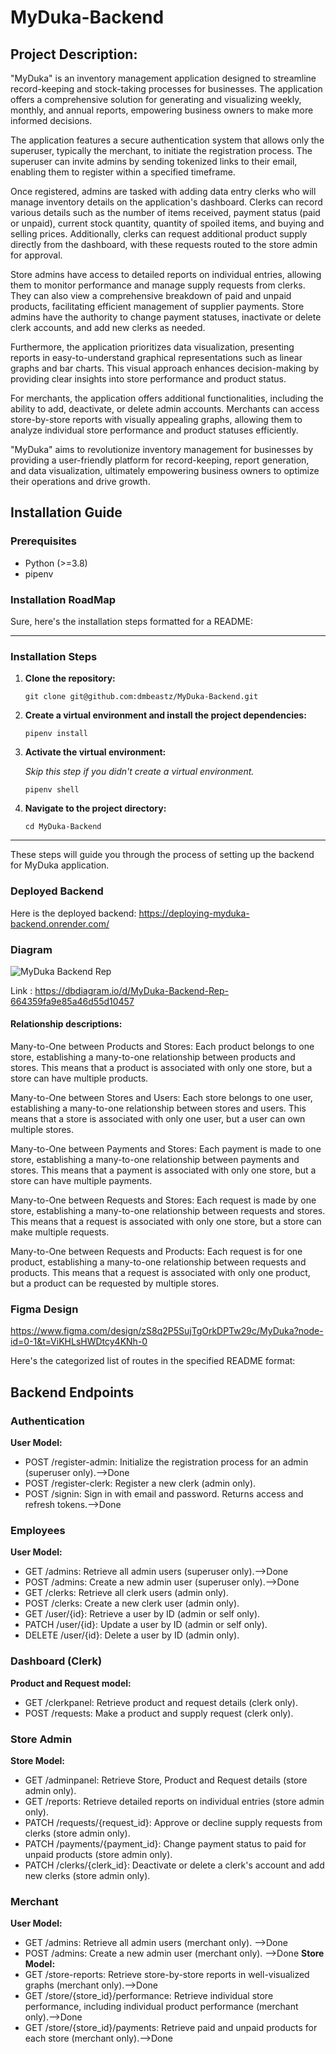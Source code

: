 # MyDuka-Backend
## Project Description: 

"MyDuka" is an inventory management application designed to streamline record-keeping and stock-taking processes for businesses. The application offers a comprehensive solution for generating and visualizing weekly, monthly, and annual reports, empowering business owners to make more informed decisions.

The application features a secure authentication system that allows only the superuser, typically the merchant, to initiate the registration process. The superuser can invite admins by sending tokenized links to their email, enabling them to register within a specified timeframe.

Once registered, admins are tasked with adding data entry clerks who will manage inventory details on the application's dashboard. Clerks can record various details such as the number of items received, payment status (paid or unpaid), current stock quantity, quantity of spoiled items, and buying and selling prices. Additionally, clerks can request additional product supply directly from the dashboard, with these requests routed to the store admin for approval.

Store admins have access to detailed reports on individual entries, allowing them to monitor performance and manage supply requests from clerks. They can also view a comprehensive breakdown of paid and unpaid products, facilitating efficient management of supplier payments. Store admins have the authority to change payment statuses, inactivate or delete clerk accounts, and add new clerks as needed.

Furthermore, the application prioritizes data visualization, presenting reports in easy-to-understand graphical representations such as linear graphs and bar charts. This visual approach enhances decision-making by providing clear insights into store performance and product status.

For merchants, the application offers additional functionalities, including the ability to add, deactivate, or delete admin accounts. Merchants can access store-by-store reports with visually appealing graphs, allowing them to analyze individual store performance and product statuses efficiently.

"MyDuka" aims to revolutionize inventory management for businesses by providing a user-friendly platform for record-keeping, report generation, and data visualization, ultimately empowering business owners to optimize their operations and drive growth.

## Installation Guide
### Prerequisites

- Python (>=3.8)
- pipenv 

### Installation RoadMap
Sure, here's the installation steps formatted for a README:

---

### Installation Steps

1. **Clone the repository:**

    ```
    git clone git@github.com:dmbeastz/MyDuka-Backend.git
    ```

2. **Create a virtual environment and install the project dependencies:**

    ```
    pipenv install
    ```

3. **Activate the virtual environment:**

    *Skip this step if you didn't create a virtual environment.*

    ```
    pipenv shell
    ```

4. **Navigate to the project directory:**

    ```
    cd MyDuka-Backend
    ```

--- 

These steps will guide you through the process of setting up the backend for MyDuka application.


### Deployed Backend
Here is the deployed backend: https://deploying-myduka-backend.onrender.com/


### Diagram

![MyDuka Backend Rep](https://github.com/dmbeastz/MyDuka-Backend/assets/145768413/2426c2b3-2d2b-409e-bdec-d5e38f23caa4)

Link : https://dbdiagram.io/d/MyDuka-Backend-Rep-664359fa9e85a46d55d10457

#### Relationship descriptions:

Many-to-One between Products and Stores: Each product belongs to one store, establishing a many-to-one relationship between products and stores. This means that a product is associated with only one store, but a store can have multiple products.

Many-to-One between Stores and Users: Each store belongs to one user, establishing a many-to-one relationship between stores and users. This means that a store is associated with only one user, but a user can own multiple stores.

Many-to-One between Payments and Stores: Each payment is made to one store, establishing a many-to-one relationship between payments and stores. This means that a payment is associated with only one store, but a store can have multiple payments.

Many-to-One between Requests and Stores: Each request is made by one store, establishing a many-to-one relationship between requests and stores. This means that a request is associated with only one store, but a store can make multiple requests.

Many-to-One between Requests and Products: Each request is for one product, establishing a many-to-one relationship between requests and products. This means that a request is associated with only one product, but a product can be requested by multiple stores.

### Figma Design
https://www.figma.com/design/zS8q2P5SujTgOrkDPTw29c/MyDuka?node-id=0-1&t=ViKHLsHWDtcy4KNh-0 


Here's the categorized list of routes in the specified README format:

## Backend Endpoints

### Authentication
**User Model:**
- POST /register-admin: Initialize the registration process for an admin (superuser only).-->Done
- POST /register-clerk: Register a new clerk (admin only).
- POST /signin: Sign in with email and password. Returns access and refresh tokens.-->Done

### Employees
**User Model:**
- GET /admins: Retrieve all admin users (superuser only).-->Done
- POST /admins: Create a new admin user (superuser only).-->Done
- GET /clerks: Retrieve all clerk users (admin only).
- POST /clerks: Create a new clerk user (admin only).
- GET /user/{id}: Retrieve a user by ID (admin or self only).
- PATCH /user/{id}: Update a user by ID (admin or self only).
- DELETE /user/{id}: Delete a user by ID (admin only).

### Dashboard (Clerk)
**Product and Request model:**
- GET /clerkpanel: Retrieve product and request details (clerk only).
- POST /requests: Make a product and supply request (clerk only).

### Store Admin
**Store Model:**
- GET /adminpanel: Retrieve Store, Product and Request details (store admin only).
- GET /reports: Retrieve detailed reports on individual entries (store admin only).
- PATCH /requests/{request_id}: Approve or decline supply requests from clerks (store admin only).
- PATCH /payments/{payment_id}: Change payment status to paid for unpaid products (store admin only).
- PATCH /clerks/{clerk_id}: Deactivate or delete a clerk's account and add new clerks (store admin only).

### Merchant
**User Model:**
- GET /admins: Retrieve all admin users (merchant only). -->Done
- POST /admins: Create a new admin user (merchant only). -->Done
**Store Model:**
- GET /store-reports: Retrieve store-by-store reports in well-visualized graphs (merchant only).-->Done
- GET /store/{store_id}/performance: Retrieve individual store performance, including individual product performance (merchant only).-->Done
- GET /store/{store_id}/payments: Retrieve paid and unpaid products for each store (merchant only).-->Done
